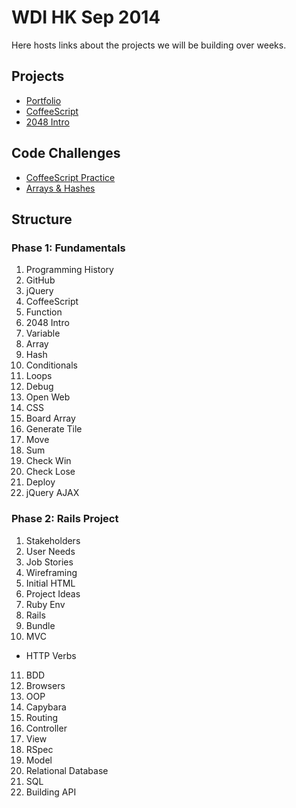 # WDI HK Sep 2014

Here hosts links about the projects we will be building over weeks.

## Projects

- [Portfolio](https://github.com/harryworld/portfolio)
- [CoffeeScript](https://github.com/wdi-hk-sep-2014/coffeescript)
- [2048 Intro](https://github.com/wdi-hk-sep-2014/2048)

## Code Challenges

- [CoffeeScript Practice](https://gist.github.com/bridgpal/c2fbca5182b4d5e53caa)
- [Arrays & Hashes](https://gist.github.com/mddub/6184b707d52ca6f66eff)

## Structure

### Phase 1: Fundamentals

1. Programming History
2. GitHub
3. jQuery
4. CoffeeScript
5. Function
6. 2048 Intro
7. Variable
8. Array
9. Hash
10. Conditionals
11. Loops
12. Debug
13. Open Web
14. CSS
15. Board Array
16. Generate Tile
17. Move
18. Sum
19. Check Win
20. Check Lose
21. Deploy
22. jQuery AJAX

### Phase 2: Rails Project

1. Stakeholders
2. User Needs
3. Job Stories
4. Wireframing
5. Initial HTML
6. Project Ideas
7. Ruby Env
8. Rails
9. Bundle
10. MVC
  - HTTP Verbs
11. BDD
12. Browsers
13. OOP
14. Capybara
15. Routing
16. Controller
17. View
18. RSpec
19. Model
20. Relational Database
21. SQL
22. Building API
